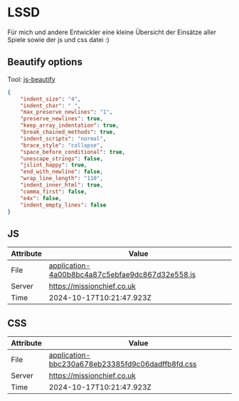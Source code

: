 # LSSD
Für mich und andere Entwickler eine kleine Übersicht der Einsätze aller Spiele sowie der js und css datei :)

<!-- automated -->
## Beautify options
Tool: [js-beautify](https://github.com/beautify-web/js-beautify)
```json
{
    "indent_size": "4",
    "indent_char": " ",
    "max_preserve_newlines": "1",
    "preserve_newlines": true,
    "keep_array_indentation": true,
    "break_chained_methods": true,
    "indent_scripts": "normal",
    "brace_style": "collapse",
    "space_before_conditional": true,
    "unescape_strings": false,
    "jslint_happy": true,
    "end_with_newline": false,
    "wrap_line_length": "110",
    "indent_inner_html": true,
    "comma_first": false,
    "e4x": false,
    "indent_empty_lines": false
}
```

## JS
| Attribute | Value |
| --------- | ----- |
| File      | [application-4a00b8bc4a87c5ebfae9dc867d32e558.js](https://missionchief.co.uk/assets/application-4a00b8bc4a87c5ebfae9dc867d32e558.js) |
| Server    | https://missionchief.co.uk |
| Time      | 2024-10-17T10:21:47.923Z |

## CSS
| Attribute | Value |
| --------- | ----- |
| File      | [application-bbc230a678eb23385fd9c06dadffb8fd.css](https://missionchief.co.uk/assets/application-bbc230a678eb23385fd9c06dadffb8fd.css) |
| Server    | https://missionchief.co.uk |
| Time      | 2024-10-17T10:21:47.923Z |
<!-- /automated -->
